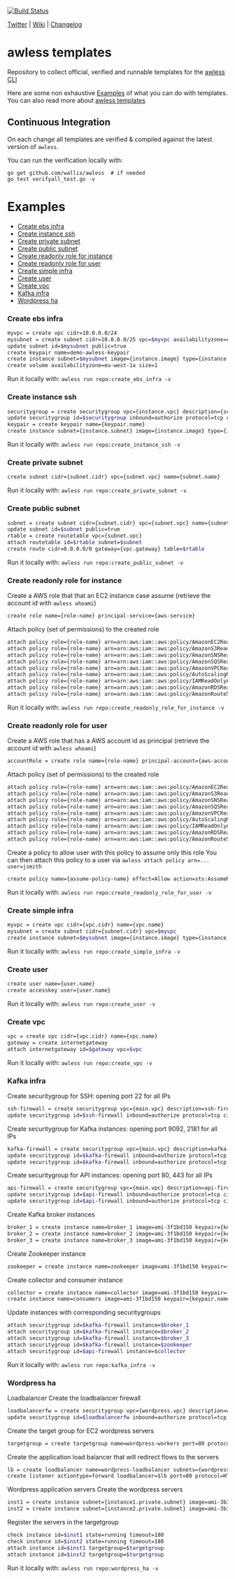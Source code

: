 [![Build Status](https://api.travis-ci.org/wallix/awless-templates.svg?branch=master)](https://travis-ci.org/wallix/awless-templates)

[Twitter](http://twitter.com/awlessCLI) | [Wiki](https://github.com/wallix/awless/wiki) | [Changelog](https://github.com/wallix/awless/blob/master/CHANGELOG.md#readme)

# awless templates

Repository to collect official, verified and runnable templates for the [awless CLI](https://github.com/wallix/awless)

Here are some non exhaustive [Examples](https://github.com/wallix/awless/wiki/Examples) of what you can do with templates. You can also read more about [awless templates](https://github.com/wallix/awless/wiki/Templates)

## Continuous Integration

On each change all templates are verified & compiled against the latest version of `awless`.

You can run the verification locally with:

    go get github.com/wallix/awless  # if needed
    go test verifyall_test.go -v

# Examples


* [Create ebs infra](#create-ebs-infra)
* [Create instance ssh](#create-instance-ssh)
* [Create private subnet](#create-private-subnet)
* [Create public subnet](#create-public-subnet)
* [Create readonly role for instance](#create-readonly-role-for-instance)
* [Create readonly role for user](#create-readonly-role-for-user)
* [Create simple infra](#create-simple-infra)
* [Create user](#create-user)
* [Create vpc](#create-vpc)
* [Kafka infra](#kafka-infra)
* [Wordpress ha](#wordpress-ha)


### Create ebs infra

```sh
myvpc = create vpc cidr=10.0.0.0/24
mysubnet = create subnet cidr=10.0.0.0/25 vpc=$myvpc availabilityzone=eu-west-1a
update subnet id=$mysubnet public=true
create keypair name=demo-awless-keypair
create instance subnet=$mysubnet image={instance.image} type={instance.type} keypair=demo-awless-keypair name=demo-ebs count={instance.count}
create volume availabilityzone=eu-west-1a size=1
```

Run it locally with: `awless run repo:create_ebs_infra -v`

### Create instance ssh

```sh
securitygroup = create securitygroup vpc={instance.vpc} description={securitygroup.description} name=ssh-from-internet
update securitygroup id=$securitygroup inbound=authorize protocol=tcp cidr=0.0.0.0/0 portrange=22
keypair = create keypair name={keypair.name}
create instance subnet={instance.subnet} image={instance.image} type={instance.type} keypair=$keypair name={instance.name} count=1 securitygroup=$securitygroup
```

Run it locally with: `awless run repo:create_instance_ssh -v`

### Create private subnet

```sh
create subnet cidr={subnet.cidr} vpc={subnet.vpc} name={subnet.name}
```

Run it locally with: `awless run repo:create_private_subnet -v`

### Create public subnet

```sh
subnet = create subnet cidr={subnet.cidr} vpc={subnet.vpc} name={subnet.name}
update subnet id=$subnet public=true
rtable = create routetable vpc={subnet.vpc}
attach routetable id=$rtable subnet=$subnet
create route cidr=0.0.0.0/0 gateway={vpc.gateway} table=$rtable
```

Run it locally with: `awless run repo:create_public_subnet -v`

### Create readonly role for instance
 Create a AWS role that that an EC2 instance case assume
 (retrieve the account id with `awless whoami`)

```sh
create role name={role-name} principal-service={aws-service}

```
 Attach policy (set of permissions) to the created role

```sh
attach policy role={role-name} arn=arn:aws:iam::aws:policy/AmazonEC2ReadOnlyAccess
attach policy role={role-name} arn=arn:aws:iam::aws:policy/AmazonS3ReadOnlyAccess
attach policy role={role-name} arn=arn:aws:iam::aws:policy/AmazonSNSReadOnlyAccess
attach policy role={role-name} arn=arn:aws:iam::aws:policy/AmazonSQSReadOnlyAccess
attach policy role={role-name} arn=arn:aws:iam::aws:policy/AmazonVPCReadOnlyAccess
attach policy role={role-name} arn=arn:aws:iam::aws:policy/AutoScalingReadOnlyAccess
attach policy role={role-name} arn=arn:aws:iam::aws:policy/IAMReadOnlyAccess
attach policy role={role-name} arn=arn:aws:iam::aws:policy/AmazonRDSReadOnlyAccess
attach policy role={role-name} arn=arn:aws:iam::aws:policy/AmazonRoute53ReadOnlyAccess
```

Run it locally with: `awless run repo:create_readonly_role_for_instance -v`

### Create readonly role for user
 Create a AWS role that has a AWS account id as principal
 (retrieve the account id with `awless whoami`)

```sh
accountRole = create role name={role-name} principal-account={aws-account-id}

```
 Attach policy (set of permissions) to the created role

```sh
attach policy role={role-name} arn=arn:aws:iam::aws:policy/AmazonEC2ReadOnlyAccess
attach policy role={role-name} arn=arn:aws:iam::aws:policy/AmazonS3ReadOnlyAccess
attach policy role={role-name} arn=arn:aws:iam::aws:policy/AmazonSNSReadOnlyAccess
attach policy role={role-name} arn=arn:aws:iam::aws:policy/AmazonSQSReadOnlyAccess
attach policy role={role-name} arn=arn:aws:iam::aws:policy/AmazonVPCReadOnlyAccess
attach policy role={role-name} arn=arn:aws:iam::aws:policy/AutoScalingReadOnlyAccess
attach policy role={role-name} arn=arn:aws:iam::aws:policy/IAMReadOnlyAccess
attach policy role={role-name} arn=arn:aws:iam::aws:policy/AmazonRDSReadOnlyAccess
attach policy role={role-name} arn=arn:aws:iam::aws:policy/AmazonRoute53ReadOnlyAccess

```
 Create a policy to allow user with this policy to assume only this role
 You can then attach this policy to a user via `awless attach policy arn=... user=jsmith`

```sh
create policy name={assume-policy-name} effect=Allow action=sts:AssumeRole resource=$accountRole
```

Run it locally with: `awless run repo:create_readonly_role_for_user -v`

### Create simple infra

```sh
myvpc = create vpc cidr={vpc.cidr} name={vpc.name}
mysubnet = create subnet cidr={subnet.cidr} vpc=$myvpc
create instance subnet=$mysubnet image={instance.image} type={instance.type} count={instance.count} name={instance.name}
```

Run it locally with: `awless run repo:create_simple_infra -v`

### Create user

```sh
create user name={user.name}
create accesskey user={user.name}
```

Run it locally with: `awless run repo:create_user -v`

### Create vpc

```sh
vpc = create vpc cidr={vpc.cidr} name={vpc.name}
gateway = create internetgateway
attach internetgateway id=$gateway vpc=$vpc
```

Run it locally with: `awless run repo:create_vpc -v`

### Kafka infra
 Create securitygroup for SSH: opening port 22 for all IPs

```sh
ssh-firewall = create securitygroup vpc={main.vpc} description=ssh-firewall name=ssh-firewall
update securitygroup id=$ssh-firewall inbound=authorize protocol=tcp cidr=0.0.0.0/0 portrange=22

```
 Create securitygroup for Kafka instances: opening port 9092, 2181 for all IPs

```sh
kafka-firewall = create securitygroup vpc={main.vpc} description=kafka-firewall name=kafka-firewall
update securitygroup id=$kafka-firewall inbound=authorize protocol=tcp cidr=0.0.0.0/0 portrange=2181
update securitygroup id=$kafka-firewall inbound=authorize protocol=tcp cidr=0.0.0.0/0 portrange=9092

```
 Create securitygroup for API instances: opening port 80, 443 for all IPs

```sh
api-firewall = create securitygroup vpc={main.vpc} description=api-firewall name=api-firewall
update securitygroup id=$api-firewall inbound=authorize protocol=tcp cidr=0.0.0.0/0 portrange=443
update securitygroup id=$api-firewall inbound=authorize protocol=tcp cidr=0.0.0.0/0 portrange=80

```
 Create Kafka broker instances

```sh
broker_1 = create instance name=broker_1 image=ami-3f1bd150 keypair={keypair.name} subnet={main.subnet} securitygroup=$ssh-firewall userdata=https://gist.githubusercontent.com/simcap/360dffae4c6d76ab0e89621dd824a244/raw/521712fe118d7656a1d5757db1444bb7596ff5ae/launchinstance.sh
broker_2 = create instance name=broker_2 image=ami-3f1bd150 keypair={keypair.name} subnet={main.subnet} securitygroup=$ssh-firewall userdata=https://gist.githubusercontent.com/simcap/360dffae4c6d76ab0e89621dd824a244/raw/521712fe118d7656a1d5757db1444bb7596ff5ae/launchinstance.sh
broker_3 = create instance name=broker_3 image=ami-3f1bd150 keypair={keypair.name} subnet={main.subnet} securitygroup=$ssh-firewall userdata=https://gist.githubusercontent.com/simcap/360dffae4c6d76ab0e89621dd824a244/raw/521712fe118d7656a1d5757db1444bb7596ff5ae/launchinstance.sh

```
 Create Zookeeper instance

```sh
zookeeper = create instance name=zookeeper image=ami-3f1bd150 keypair={keypair.name} subnet={main.subnet} securitygroup=$ssh-firewall userdata=https://gist.githubusercontent.com/simcap/360dffae4c6d76ab0e89621dd824a244/raw/521712fe118d7656a1d5757db1444bb7596ff5ae/launchinstance.sh

```
 Create collector and consumer instance

```sh
collector = create instance name=collector image=ami-3f1bd150 keypair={keypair.name} subnet={main.subnet} securitygroup=$ssh-firewall userdata=https://gist.githubusercontent.com/simcap/360dffae4c6d76ab0e89621dd824a244/raw/521712fe118d7656a1d5757db1444bb7596ff5ae/launchinstance.sh
create instance name=consumers image=ami-3f1bd150 keypair={keypair.name} subnet={main.subnet} userdata=https://gist.githubusercontent.com/simcap/360dffae4c6d76ab0e89621dd824a244/raw/521712fe118d7656a1d5757db1444bb7596ff5ae/launchinstance.sh

```
 Update instances with corresponding securitygroups

```sh
attach securitygroup id=$kafka-firewall instance=$broker_1
attach securitygroup id=$kafka-firewall instance=$broker_2
attach securitygroup id=$kafka-firewall instance=$broker_3
attach securitygroup id=$kafka-firewall instance=$zookeeper
attach securitygroup id=$api-firewall instance=$collector
```

Run it locally with: `awless run repo:kafka_infra -v`

### Wordpress ha
 Loadbalancer
 Create the loadbalancer firewall

```sh
loadbalancerfw = create securitygroup vpc={wordpress.vpc} description=wordpress-loadbalancer-securitygroup name=wordpress-lb-securitygroup
update securitygroup id=$loadbalancerfw inbound=authorize protocol=tcp cidr=0.0.0.0/0 portrange=80

```
 Create the target group for EC2 wordpress servers

```sh
targetgroup = create targetgroup name=wordpress-workers port=80 protocol=HTTP vpc={wordpress.vpc}

```
 Create the application load balancer that will redirect flows to the servers

```sh
lb = create loadbalancer name=wordpress-loadbalancer subnets={wordpress.subnets} securitygroups=$loadbalancerfw
create listener actiontype=forward loadbalancer=$lb port=80 protocol=HTTP target=$targetgroup

```
 Wordpress application servers
 Create the wordpress servers

```sh
inst1 = create instance subnet={instance1.private.subnet} image=ami-3b36fe54 type={instance.type} count=1 name=wordpress-server-1 # AMI WordPress powered by Bitnami in eu-central-1
inst2 = create instance subnet={instance2.private.subnet} image=ami-3b36fe54 type={instance.type} count=1 name=wordpress-server-2

```
 Register the servers in the targetgroup

```sh
check instance id=$inst1 state=running timeout=180
check instance id=$inst2 state=running timeout=180
attach instance id=$inst1 targetgroup=$targetgroup
attach instance id=$inst2 targetgroup=$targetgroup
```

Run it locally with: `awless run repo:wordpress_ha -v`
